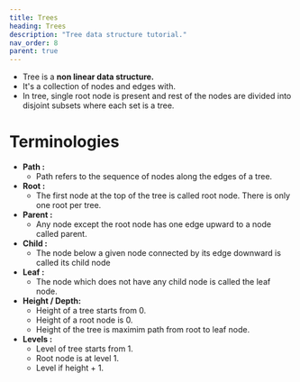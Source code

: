 ```yaml
---
title: Trees
heading: Trees
description: "Tree data structure tutorial."
nav_order: 8
parent: true
---
```


- Tree is a **non linear data structure.**
- It's a collection of nodes and edges with.
- In tree, single root node is present and rest of the nodes are divided into disjoint subsets where each set is a tree.

# Terminologies

- **Path :** 
    - Path refers to the sequence of nodes along the edges of a tree.
- **Root :** 
    - The first node at the top of the tree is called root node. There is only one root per tree.
- **Parent :** 
    - Any node except the root node has one edge upward to a node called parent.
- **Child :** 
    - The node below a given node connected by its edge downward is called its child node
- **Leaf :** 
    - The node which does not have any child node is called the leaf node.
- **Height / Depth:** 
    - Height of a tree starts from 0. 
    - Height of a root node is 0.
    - Height of the tree is maximim path from root to leaf node.
- **Levels :** 
    - Level of tree starts from 1. 
    - Root node is at level 1.
    - Level if height + 1.
